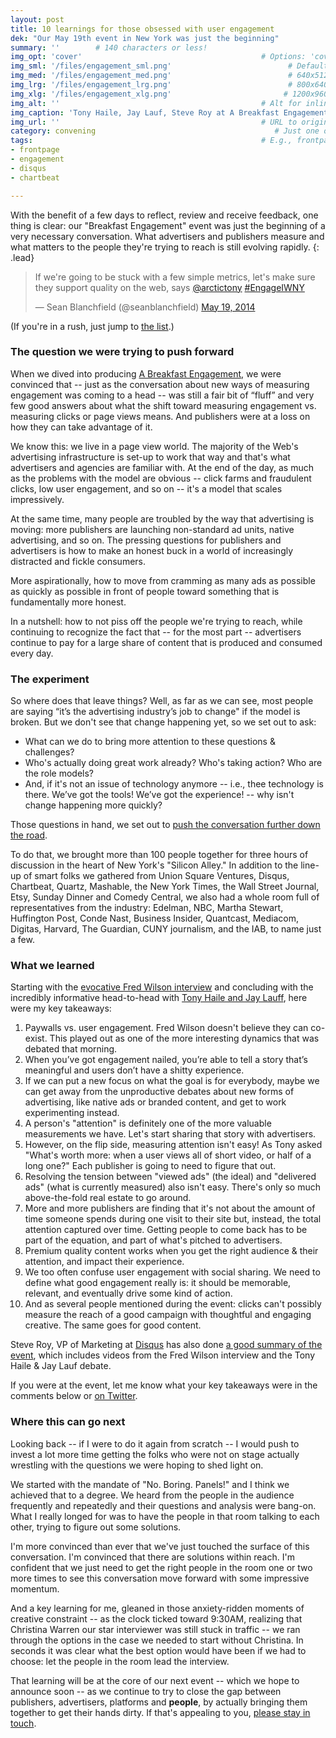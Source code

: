 ```yaml
---
layout: post
title: 10 learnings for those obsessed with user engagement
dek: "Our May 19th event in New York was just the beginning"
summary: ''        # 140 characters or less!
img_opt: 'cover'                                        # Options: 'cover' or 'inlne' or 'none'
img_sml: '/files/engagement_sml.png'                          # Default on cover or inline
img_med: '/files/engagement_med.png'                          # 640x512px cover, inline
img_lrg: '/files/engagement_lrg.png'                          # 800x640px cover, inline
img_xlg: '/files/engagement_xlg.png'                         # 1200x960px cover only
img_alt: ''                                             # Alt for inline
img_caption: 'Tony Haile, Jay Lauf, Steve Roy at A Breakfast Engagement'                                         # Caption for either
img_url: ''                                             # URL to original image
category: convening                                        # Just one of the 4xCs
tags:                                                   # E.g., frontpage
- frontpage
- engagement
- disqus
- chartbeat

---
```


With the benefit of a few days to reflect, review and receive feedback, one thing is clear: our "Breakfast Engagement" event was just the beginning of a very necessary conversation. What advertisers and publishers measure and what matters to the people they're trying to reach is still evolving rapidly. 
{: .lead}

<blockquote class="twitter-tweet" lang="en"><p>If we&#39;re going to be stuck with a few simple metrics, let&#39;s make sure they support quality on the web, says <a href="https://twitter.com/arctictony">@arctictony</a> <a href="https://twitter.com/search?q=%23EngageIWNY&amp;src=hash">#EngageIWNY</a></p>&mdash; Sean Blanchfield (@seanblanchfield) <a href="https://twitter.com/seanblanchfield/statuses/468425317674389504">May 19, 2014</a></blockquote>
<script async src="//platform.twitter.com/widgets.js" charset="utf-8"></script>

(If you're in a rush, just jump to [the list](#what-we-learned).)

### The question we were trying to push forward

When we dived into producing [A Breakfast Engagement](http://events.disqus.com/nyc/a-breakfast-engagement/), we were convinced that -- just as the conversation about new ways of measuring engagement was coming to a head -- was still a fair bit of “fluff” and very few good answers about what the shift toward measuring engagement vs. measuring clicks or page views means. And publishers were at a loss on how they can take advantage of it.

We know this: we live in a page view world. The majority of the Web's advertising infrastructure is set-up to work that way and that's what advertisers and agencies are familiar with. At the end of the day, as much as the problems with the model are obvious -- click farms and fraudulent clicks, low user engagement, and so on -- it's a model that scales impressively.

At the same time, many people are troubled by the way that advertising is moving: more publishers are launching non-standard ad units, native advertising, and so on. The pressing questions for publishers and advertisers is how to make an honest buck in a world of increasingly distracted and fickle consumers. 

More aspirationally, how to move from cramming as many ads as possible as quickly as possible in front of people toward something that is fundamentally more honest. 

In a nutshell: how to not piss off the people we're trying to reach, while continuing to recognize the fact that -- for the most part -- advertisers continue to pay for a large share of content that is produced and consumed every day.

### The experiment

So where does that leave things? Well, as far as we can see, most people are saying “it’s the advertising industry’s job to change" if the model is broken. But we don't see that change happening yet, so we set out to ask:

* What can we do to bring more attention to these questions & challenges?
* Who's actually doing great work already? Who's taking action? Who are the role models?
* And, if it's not an issue of technology anymore -- i.e., thee technology is there. We’ve got the tools! We’ve got the experience! -- why isn't change happening more quickly? 

Those questions in hand, we set out to [push the conversation further down the road](http://events.disqus.com/nyc/a-breakfast-engagement/). 

To do that, we brought more than 100 people together for three hours of discussion in the heart of New York's "Silicon Alley." In addition to the line-up of smart folks we gathered from Union Square Ventures, Disqus, Chartbeat, Quartz, Mashable, the New York Times, the Wall Street Journal, Etsy, Sunday Dinner and Comedy Central, we also had a whole room full of representatives from the industry: Edelman, NBC, Martha Stewart, Huffington Post, Conde Nast, Business Insider, Quantcast, Mediacom, Digitas, Harvard, The Guardian, CUNY journalism, and the IAB, to name just a few.

### What we learned

Starting with the [evocative Fred Wilson interview](https://www.youtube.com/watch?v=XNzUN84KP5k) and concluding  with the incredibly informative head-to-head with [Tony Haile and Jay Lauff](https://www.youtube.com/watch?v=S0dwiD4qaXc), here were my key takeaways:

1. Paywalls vs. user engagement. Fred Wilson doesn't believe they can co-exist.  This played out as one of the more interesting dynamics that was debated that morning.
1. When you’ve got engagement nailed, you’re able to tell a story that’s meaningful and users don’t have a shitty experience.
1. If we can put a new focus on what the goal is for everybody, maybe we can get away from the unproductive debates about new forms of advertising, like native ads or branded content, and get to work experimenting instead.
1. A person's "attention" is definitely one of the more valuable measurements we have. Let's start sharing that story with advertisers.
1. However, on the flip side, measuring attention isn't easy! As Tony asked "What's worth more: when a user views all of short video, or half of a long one?" Each publisher is going to need to figure that out.
1. Resolving the tension between "viewed ads" (the ideal) and "delivered ads" (what is currently measured) also isn't easy. There's only so much above-the-fold real estate to go around.
1. More and more publishers are finding that it's not about the amount of time someone spends during one visit to their site but, instead, the total attention captured over time. Getting people to come back has to be part of the equation, and part of what's pitched to advertisers.
1. Premium quality content works when you get the right audience & their attention, and impact their experience.
1. We too often confuse user engagement with social sharing. We need to define what good engagement really is: it should be memorable, relevant, and eventually drive some kind of action.
1. And as several people mentioned during the event: clicks can't possibly measure the reach of a good campaign with thoughtful and engaging creative. The same goes for good content.

Steve Roy, VP of Marketing at [Disqus](http://disqus.com) has also done [a good summary of the event](http://blog.disqus.com/post/86410782115/disarming-engagement-a-recap-of-our-internet-week), which includes videos from the Fred Wilson interview and the Tony Haile & Jay Lauf debate.

If you were at the event, let me know what your key takeaways were in the comments below or [on Twitter](https://twitter.com/phillipadsmith).

### Where this can go next

Looking back -- if I were to do it again from scratch -- I would push to invest a lot more time getting the folks who were not on stage actually wrestling with the questions we were hoping to shed light on.

We started with the mandate of "No. Boring. Panels!" and I think we achieved that to a degree. We heard from the people in the audience frequently and repeatedly and their questions and analysis were bang-on. What I really longed for was to have the people in that room talking to each other, trying to figure out some solutions. 

I'm more convinced than ever that we've just touched the surface of this conversation. I'm convinced that there are solutions within reach. I'm confident that we just need to get the right people in the room one or two more times to see this conversation move forward with some impressive momentum.

And a key learning for me, gleaned in those anxiety-ridden moments of creative constraint -- as the clock ticked toward 9:30AM, realizing that Christina Warren our star interviewer was still stuck in traffic -- we ran through the options in the case we needed to start without Christina. In seconds it was clear what the best option would have been if we had to choose: let the people in the room lead the interview. 

That learning will be at the core of our next event -- which we hope to announce soon -- as we continue to try to close the gap between publishers, advertisers, platforms and **people**, by actually bringing them together to get their hands dirty. If that's appealing to you, [please stay in touch](https://twitter.com/phillipadsmith).

